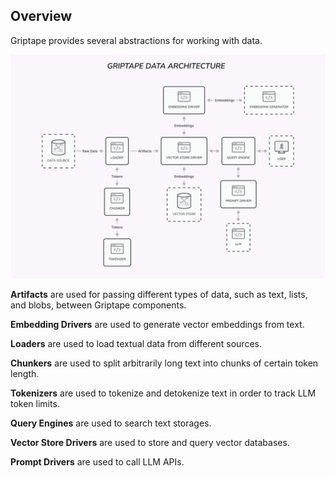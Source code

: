 ## Overview
Griptape provides several abstractions for working with data.

![Data Architecture](../../assets/img/data-architecture.png)


**Artifacts** are used for passing different types of data, such as text, lists, and blobs, between Griptape components.

**Embedding Drivers** are used to generate vector embeddings from text.

**Loaders** are used to load textual data from different sources.

**Chunkers** are used to split arbitrarily long text into chunks of certain token length.

**Tokenizers** are used to tokenize and detokenize text in order to track LLM token limits.

**Query Engines** are used to search text storages.

**Vector Store Drivers** are used to store and query vector databases.

**Prompt Drivers** are used to call LLM APIs.
